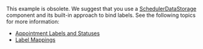 This example is obsolete. We suggest that you use a [SchedulerDataStorage](https://docs.devexpress.com/WindowsForms/DevExpress.XtraScheduler.SchedulerDataStorage) component and its built-in approach to bind labels. See the following topics for more information:

- [Appointment Labels and Statuses](https://docs.devexpress.com/WindowsForms/1754/controls-and-libraries/scheduler/appointments/appointment-labels-and-statuses)
- [Label Mappings](https://docs.devexpress.com/WindowsForms/120538/Controls-and-Libraries/Scheduler/Data-Binding/Mappings/Label-Mappings)

